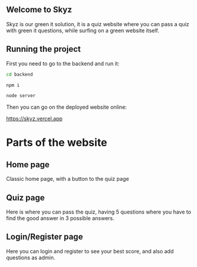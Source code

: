
## Welcome to Skyz

Skyz is our green it solution, it is a quiz website where you can pass a quiz with green it questions, while surfing on a green website itself.

## Running the project

First you need to go to the backend and run it:

```bash
cd backend

npm i

node server
```

Then you can go on the deployed website online:

https://skyz.vercel.app

# Parts of the website

## Home page
Classic home page, with a button to the quiz page
## Quiz page
Here is where you can pass the quiz, having 5 questions where you have to find the good answer in 3 possible answers.
## Login/Register page
Here you can login and register to see your best score, and also add questions as admin.